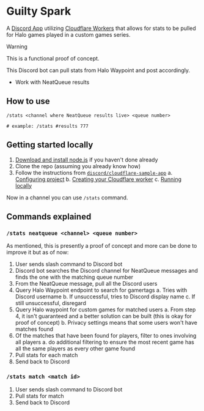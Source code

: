 # Guilty Spark

A [Discord App](https://discord.com/oauth2/authorize?client_id=1290269474536034357) utilizing [Cloudflare Workers](https://developers.cloudflare.com/workers/) that allows for stats to be pulled for Halo games played in a custom games series.

> [!WARNING]  
> This is a functional proof of concept.

This Discord bot can pull stats from Halo Waypoint and post accordingly.

- Work with NeatQueue results

## How to use

```
/stats <channel where NeatQueue results live> <queue number>

# example: /stats #results 777
```

## Getting started locally

1. [Download and install node.js](https://nodejs.org/en/download/package-manager) if you haven't done already
2. Clone the repo (assuming you already know how)
3. Follow the instructions from [`discord/cloudflare-sample-app`](https://github.com/discord/cloudflare-sample-app)
   a. [Configuring project](https://github.com/discord/cloudflare-sample-app?tab=readme-ov-file#configuring-project)
   b. [Creating your Cloudflare worker](https://github.com/discord/cloudflare-sample-app?tab=readme-ov-file#creating-your-cloudflare-worker)
   c. [Running locally](https://github.com/discord/cloudflare-sample-app?tab=readme-ov-file#running-locally)

Now in a channel you can use `/stats` command.

## Commands explained

### `/stats neatqueue <channel> <queue number>`

As mentioned, this is presently a proof of concept and more can be done to improve it but as of now:

1. User sends slash command to Discord bot
2. Discord bot searches the Discord channel for NeatQueue messages and finds the one with the matching queue number
3. From the NeatQueue message, pull all the Discord users
4. Query Halo Waypoint endpoint to search for gamertags
   a. Tries with Discord username
   b. If unsuccessful, tries to Discord display name
   c. If still unsuccessful, disregard
5. Query Halo waypoint for custom games for matched users
   a. From step 4, it isn't guaranteed and a better solution can be built (this is okay for proof of concept)
   b. Privacy settings means that some users won't have matches found
6. Of the matches that have been found for players, filter to ones involving all players
   a. do additional filtering to ensure the most recent game has all the same players as every other game found
7. Pull stats for each match
8. Send back to Discord

### `/stats match <match id>`

1. User sends slash command to Discord bot
2. Pull stats for match
3. Send back to Discord
